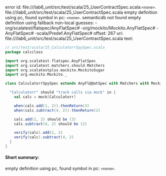 error id: file://<WORKSPACE>/lab6_unit/src/test/scala/25_UserContractSpec.scala:`<none>`.
file://<WORKSPACE>/lab6_unit/src/test/scala/25_UserContractSpec.scala
empty definition using pc, found symbol in pc: `<none>`.
semanticdb not found
empty definition using fallback
non-local guesses:
	 -org/scalatest/flatspec/AnyFlatSpec#
	 -org/mockito/Mockito.AnyFlatSpec#
	 -AnyFlatSpec#
	 -scala/Predef.AnyFlatSpec#
offset: 267
uri: file://<WORKSPACE>/lab6_unit/src/test/scala/25_UserContractSpec.scala
text:
```scala
// src/test/scala/15_CalculatorrSpySpec.scala
package calcclass

import org.scalatest.flatspec.AnyFlatSpec
import org.scalatest.matchers.should.Matchers
import org.scalatestplus.mockito.MockitoSugar
import org.mockito.Mockito._

class CalculatorrSpySpec extends AnyFl@@atSpec with Matchers with MockitoSugar {

  "Calculatorr" should "track calls via mock" in {
    val calc = mock[Calculatorr]

    when(calc.add(1, 2)).thenReturn(3)
    when(calc.subtract(4, 2)).thenReturn(2)

    calc.add(1, 2) should be (3)
    calc.subtract(4, 2) should be (2)

    verify(calc).add(1, 2)
    verify(calc).subtract(4, 2)
  }
}

```


#### Short summary: 

empty definition using pc, found symbol in pc: `<none>`.